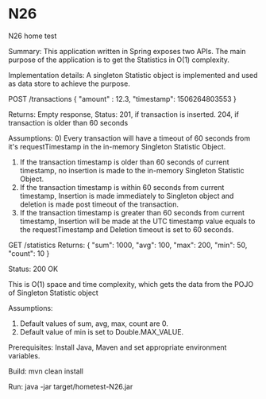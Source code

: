 # N26
N26 home test

Summary:
This application written in Spring exposes two APIs. The main purpose of the application is to get the Statistics in O(1) complexity.

Implementation details:
A singleton Statistic object is implemented and used as data store to achieve the purpose. 

POST /transactions
{
"amount" : 12.3,
"timestamp": 1506264803553
}

Returns:
Empty response,
Status: 
201, if transaction is inserted.
204, if transaction is older than 60 seconds

Assumptions:
0) Every transaction will have a timeout of 60 seconds from it's requestTimestamp in the in-memory Singleton Statistic Object.
1) If the transaction timestamp is older than 60 seconds of current timestamp, no insertion is made to the in-memory Singleton Statistic Object.
2) If the transaction timestamp is within 60 seconds from current timestamp, Insertion is made immediately to Singleton object and deletion is made post timeout of the transaction.
3) If the transaction timestamp is greater than 60 seconds from current timestamp, Insertion will be made at the UTC timestamp value equals to the requestTimestamp and Deletion timeout is set to 60 seconds. 

GET /statistics
Returns:
{
"sum": 1000,
"avg": 100,
"max": 200,
"min": 50,
"count": 10
}

Status:
200 OK

This is O(1) space and time complexity, which gets the data from the POJO of Singleton Statistic object

Assumptions:
1) Default values of sum, avg, max, count are 0.
2) Default value of min is set to Double.MAX_VALUE.

Prerequisites: 
Install Java, Maven and set appropriate environment variables.

Build:
mvn clean install

Run:
java -jar target/hometest-N26.jar


